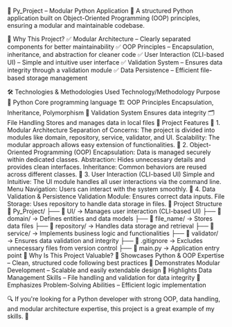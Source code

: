 🐍 Py_Project – Modular Python Application
🔹 A structured Python application built on Object-Oriented Programming (OOP) principles, ensuring a modular and maintainable codebase.

🚀 Why This Project?
✅ Modular Architecture – Clearly separated components for better maintainability
✅ OOP Principles – Encapsulation, inheritance, and abstraction for cleaner code
✅ User Interaction (CLI-based UI) – Simple and intuitive user interface
✅ Validation System – Ensures data integrity through a validation module
✅ Data Persistence – Efficient file-based storage management

🛠️ Technologies & Methodologies Used
Technology/Methodology	Purpose
🐍 Python	Core programming language
🏗️ OOP Principles	Encapsulation, Inheritance, Polymorphism
🧪 Validation System	Ensures data integrity
🗂️ File Handling	Stores and manages data in local files
🎯 Project Features
🔹 1. Modular Architecture
Separation of Concerns: The project is divided into modules like domain, repository, service, validator, and UI.
Scalability: The modular approach allows easy extension of functionalities.
🔹 2. Object-Oriented Programming (OOP)
Encapsulation: Data is managed securely within dedicated classes.
Abstraction: Hides unnecessary details and provides clean interfaces.
Inheritance: Common behaviors are reused across different classes.
🔹 3. User Interaction (CLI-based UI)
Simple and Intuitive: The UI module handles all user interactions via the command line.
Menu Navigation: Users can interact with the system smoothly.
🔹 4. Data Validation & Persistence
Validation Module: Ensures correct data inputs.
File Storage: Uses repository to handle data storage in files.
📂 Project Structure
📁 Py_Project/
├── 📂 UI/ → Manages user interaction (CLI-based UI)
├── 📂 domain/ → Defines entities and data models
├── 📂 file_name/ → Stores data files
├── 📂 repository/ → Handles data storage and retrieval
├── 📂 service/ → Implements business logic and functionalities
├── 📂 validator/ → Ensures data validation and integrity
├── 📄 .gitignore → Excludes unnecessary files from version control
├── 📄 main.py → Application entry point
🌟 Why Is This Project Valuable?
🚀 Showcases Python & OOP Expertise – Clean, structured code following best practices
🚀 Demonstrates Modular Development – Scalable and easily extendable design
🚀 Highlights Data Management Skills – File handling and validation for data integrity
🚀 Emphasizes Problem-Solving Abilities – Efficient logic implementation

🔍 If you're looking for a Python developer with strong OOP, data handling, and modular architecture expertise, this project is a great example of my skills. 🎯
